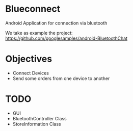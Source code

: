 # Blueconnect
Android Application for connection via bluetooth

We take as example the project: https://github.com/googlesamples/android-BluetoothChat

# Objectives

 - Connect Devices
 - Send some orders from one device to another

# TODO
 
 - GUI
 - BluetoothController Class
 - StoreInformation Class

